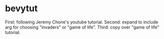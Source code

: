 # bevytut
First: following Jeremy Chone's youtube tutorial.
Second: expand to include arg for choosing "invaders" or "game of life".
Third: copy over "game of life" tutorial.
